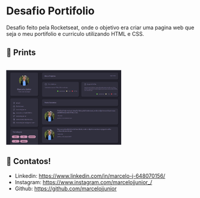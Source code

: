 # Desafio Portifolio
Desafio feito pela Rocketseat, onde o objetivo era criar uma pagina web que seja o meu portifolio e curriculo utilizando HTML e CSS.
 
## 📱 Prints

<p align="left">
<code>
<img src="/images/ScreenshotNotebook.png" height="200px">
</code>
</p>
 
## 📌 Contatos!
- Linkedin: https://www.linkedin.com/in/marcelo-j-648070156/
- Instagram: https://www.instagram.com/marcelojjunior_/
- Github: https://github.com/marcelojjunior